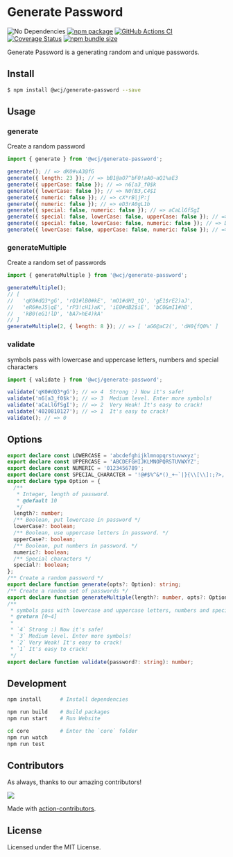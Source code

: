 # Generate Password

![No Dependencies](http://jaywcjlove.github.io/sb/status/no-dependencies.svg)
[![npm package](https://img.shields.io/npm/v/@wcj/generate-password.svg)](https://www.npmjs.com/package/@wcj/generate-password)
[![GitHub Actions CI](https://github.com/jaywcjlove/generate-password/actions/workflows/ci.yml/badge.svg)](https://github.com/jaywcjlove/generate-password/actions/workflows/ci.yml)
[![Coverage Status](https://jaywcjlove.github.io/generate-password/badges.svg)](https://jaywcjlove.github.io/generate-password/lcov-report/)
[![npm bundle size](https://img.shields.io/bundlephobia/minzip/@wcj/generate-password)](https://bundlephobia.com/result?p=@wcj/generate-password)

Generate Password is a generating random and unique passwords.

## Install

```bash
$ npm install @wcj/generate-password --save
```

## Usage

### generate

Create a random password

```js
import { generate } from '@wcj/generate-password';

generate(); // => dK0#vA3@fG
generate({ length: 23 }); // => bB1@aO7^bF0!aA0~aQ1%aE3
generate({ upperCase: false }); // => n6[a3_f0$k
generate({ lowerCase: false }); // => N0(B3,C4$I
generate({ numeric: false }); // => cX*rB|jP:j
generate({ numeric: false }); // => eD3rA0gL1b
generate({ special: false, numeric: false }); // => aCaLlGfSgI
generate({ special: false, lowerCase: false, upperCase: false }); // => 4020810127
generate({ special: false, lowerCase: false, numeric: false }); // => DEEBBCBYAO
generate({ lowerCase: false, upperCase: false, numeric: false }); // => !%:#_#*&^!
```

### generateMultiple

Create a random set of passwords

```js
import { generateMultiple } from '@wcj/generate-password';

generateMultiple();
// [
//   'qK0#dQ3*gG', 'rQ1#lB0#kE', 'mO1#dH1_tQ', 'gE1$rE2)aJ',
//   'eR6#eJ5|qE', 'rP3!cH1)aK', 'iE0#dB2$iE', 'bC0&mI1#hB',
//   'kB0(eG1!lD', 'bA7>hE4)kA'
// ]
generateMultiple(2, { length: 8 }); // => [ 'aG6@aC2(', 'dH0{fQ0%' ]
```

### validate

symbols pass with lowercase and uppercase letters, numbers and special characters

```js
import { validate } from '@wcj/generate-password';

validate('qK0#dQ3*gG'); // => 4  Strong :) Now it's safe!
validate('n6[a3_f0$k'); // => 3  Medium level. Enter more symbols!
validate('aCaLlGfSgI'); // => 2  Very Weak! It's easy to crack!
validate('4020810127'); // => 1  It's easy to crack!
validate(); // => 0
```

## Options

```ts
export declare const LOWERCASE = 'abcdefghijklmnopqrstuvwxyz';
export declare const UPPERCASE = 'ABCDEFGHIJKLMNOPQRSTUVWXYZ';
export declare const NUMERIC = '0123456789';
export declare const SPECIAL_CHARACTER = '!@#$%^&*()_+~`|}{\\[\\]:;?>,.<-=\\/';
export declare type Option = {
  /**
   * Integer, length of password.
   * @default 10
   */
  length?: number;
  /** Boolean, put lowercase in password */
  lowerCase?: boolean;
  /** Boolean, use uppercase letters in password. */
  upperCase?: boolean;
  /** Boolean, put numbers in password. */
  numeric?: boolean;
  /** Special characters */
  special?: boolean;
};
/** Create a random password */
export declare function generate(opts?: Option): string;
/** Create a random set of passwords */
export declare function generateMultiple(length?: number, opts?: Option): string[];
/**
 * symbols pass with lowercase and uppercase letters, numbers and special characters
 * @return [0~4]
 *
 * `4` Strong :) Now it's safe!
 * `3` Medium level. Enter more symbols!
 * `2` Very Weak! It's easy to crack!
 * `1` It's easy to crack!
 */
export declare function validate(password?: string): number;
```

## Development

```bash
npm install      # Install dependencies

npm run build    # Build packages
npm run start    # Run Website

cd core          # Enter the `core` folder
npm run watch
npm run test
```

## Contributors

As always, thanks to our amazing contributors!

<a href="https://github.com/jaywcjlove/generate-password/graphs/contributors">
  <img src="https://jaywcjlove.github.io/generate-password/CONTRIBUTORS.svg" />
</a>

Made with [action-contributors](https://github.com/jaywcjlove/github-action-contributors).

## License

Licensed under the MIT License.
